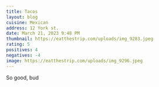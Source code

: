 ```yaml
---
title: Tacos
layout: blog
cuisine: Mexican
address: 12 York st.
date: March 21, 2023 9:48 PM
thumbnail: https://eatthestrip.com/uploads/img_9283.jpeg
rating: 5
positives: 4
negatives: -4
image: https://eatthestrip.com/uploads/img_9296.jpeg
---
```

S﻿o good, bud
